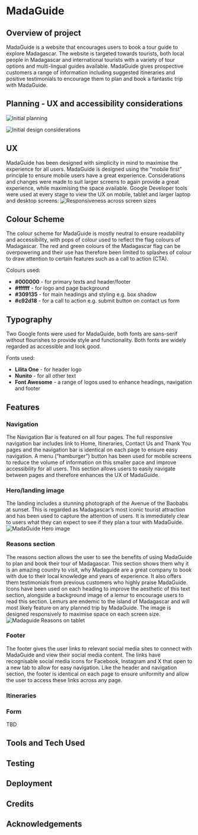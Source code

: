 # MadaGuide

## Overview of project ##
MadaGuide is a website that encourages users to book a tour guide to explore Madagascar. The website is targeted towards tourists, both local people in Madagascar and international tourists with a variety of tour options and multi-lingual guides available. MadaGuide gives prospective customers a range of information including suggested itineraries and positive testimonials to encourage them to plan and book a fantastic trip with MadaGuide.

## Planning - UX and accessibility considerations ##
![Initial planning](documentation/initial-planning.jpeg)

![Initial design considerations](documentation/initial-design-considerations.jpeg)

## UX ##

MadaGuide has been designed with simplicity in mind to maximise the experience for all users.
MadaGuide is designed using the "mobile first" principle to ensure mobile users have a great experience. Considerations and changes were made to suit larger screens to again provide a great experience, while maximising the space available. Google Developer tools were used at every stage to view the UX on mobile, tablet and larger laptop and desktop screens:
![Responsiveness across screen sizes](documentation/madaguide-responsiveness.png)


## Colour Scheme ##

The colour scheme for MadaGuide is mostly neutral to ensure readability and accessibility, with pops of colour used to reflect the flag colours of Madagascar. The red and green colours of the Madagascar flag can be overpowering and their use has therefore been limited to splashes of colour to draw attention to certain features such as a call to action (CTA).

Colours used:

- **#000000** - for primary texts and header/footer
- **#ffffff** - for logo and page background 
- **#309135** - for main headings and styling e.g. box shadow
- **#c92d18** - for a call to action e.g. submit button on contact us form 

## Typography ##

Two Google fonts were used for MadaGuide, both fonts are sans-serif without flourishes to provide style and functionality. Both fonts are widely regarded as accessible and look good.

Fonts used:

- **Lilita One** - for header logo
- **Nunito** - for all other text
- **Font Awesome** - a range of logos used to enhance headings, navigation and footer

## Features ##

### Navigation ###

The Navigation Bar is featured on all four pages. The full responsive navigation bar includes link to Home, Itineraries, Contact Us and Thank You pages and the navigation bar is identical on each page to ensure easy navigation. A menu (“hamburger”) button has been used for mobile screens to reduce the volume of information on this smaller pace and improve accessibility for all users.
This section allows users to easily navigate between pages and therefore enhances the UX of MadaGuide.


### Hero/landing image ###

The landing includes a stunning photograph of the Avenue of the Baobabs at sunset. This is regarded as Madagascar’s most iconic tourist attraction and has been used to capture the attention of users. It is immediately clear to users what they can expect to see if they plan a tour with MadaGuide.
![MadaGuide Hero image](assets/css/images/avenuebaobabs-unsplash.jpg)

### Reasons section ###

The reasons section allows the user to see the benefits of using MadaGuide to plan and book their tour of Madagascar. This section shows them why it is an amazing country to visit, why Madaguide are a great company to book with due to their local knowledge and years of experience. It also offers them testimonials from previous customers who highly praise MadaGuide. 
Icons have been used on each heading to improve the aesthetic of this text section, alongside a background image of a lemur to encourage users to read this section. Lemurs are endemic to the island of Madagascar and will most likely feature on any planned trip by MadaGuide. The image is designed responsively to maximise space on each screen size. 
![Madaguide Reasons on tablet](documentation/madaguide-reasons.png)

### Footer ###

The footer gives the user links to relevant social media sites to connect with MadaGuide and view their social media content. The links have recognisable social media icons for Facebook, Instagram and X that open to a new tab to allow for easy navigation. 
Like the header and navigation section, the footer is identical on each page to ensure uniformity and allow the user to access these links across any page.

### Itineraries ###

### Form ###

TBD

## Tools and Tech Used ##

## Testing ##

## Deployment ##

## Credits ##

## Acknowledgements ##  
